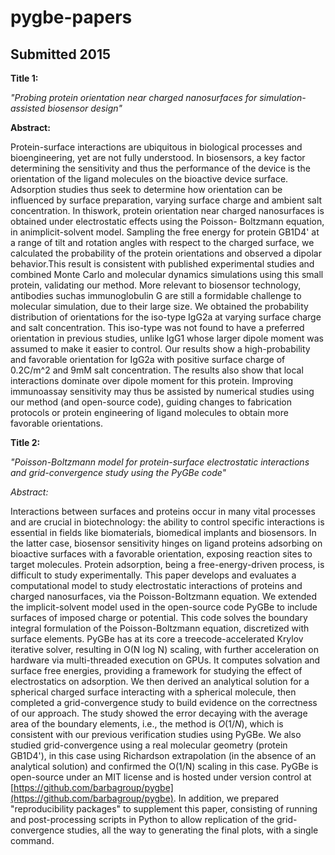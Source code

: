 # pygbe-papers

## Submitted 2015

**Title 1:**

*"Probing protein orientation near charged nanosurfaces for  simulation-assisted biosensor design"*

**Abstract:**

Protein-surface interactions are ubiquitous in biological processes and bioengineering, 
yet are not fully understood. In biosensors, a key factor determining the sensitivity and 
thus the performance of the device is the orientation of the ligand molecules on the bioactive 
device surface. Adsorption studies thus seek to determine how orientation can be influenced by 
surface preparation, varying surface charge and ambient salt concentration. In thiswork, protein 
orientation near charged nanosurfaces is obtained under electrostatic effects using the Poisson-
Boltzmann equation, in animplicit-solvent model. Sampling the free energy for protein GB1D4' at 
a range of tilt and rotation angles with respect to the charged surface, we calculated the 
probability of the protein orientations and observed a dipolar behavior.This result is consistent 
with published experimental studies and combined Monte Carlo and molecular dynamics simulations 
using this small protein, validating our method. More relevant to biosensor technology, antibodies 
suchas immunoglobulin G are still a formidable challenge to molecular simulation, due to their 
large size. We obtained the probability distribution of orientations for the iso-type IgG2a at 
varying surface charge and salt concentration. This iso-type was not found to have a preferred 
orientation in previous studies, unlike IgG1 whose larger dipole moment was assumed to make it 
easier to control. Our results show a high-probability and favorable orientation for IgG2a with 
positive surface charge of 0.2C/m^2 and 9mM salt concentration. The results also show that local 
interactions dominate over dipole moment for this protein. Improving immunoassay sensitivity may 
thus be assisted by numerical studies using our method (and open-source code), guiding changes to 
fabrication protocols or protein engineering of ligand molecules to obtain more favorable orientations.

**Title 2:**

*"Poisson-Boltzmann model for protein-surface electrostatic interactions and grid-convergence study using the PyGBe code"*

*Abstract:*

Interactions between surfaces and proteins occur in many vital processes and are crucial in biotechnology: the ability to control specific interactions is essential in fields like biomaterials, biomedical implants and biosensors. In the latter case, biosensor sensitivity hinges on ligand proteins adsorbing on bioactive surfaces with a favorable orientation, exposing reaction sites to target molecules.
Protein adsorption, being a free-energy-driven process, is difficult to study experimentally. This paper develops and evaluates a computational model to study electrostatic interactions of proteins and charged nanosurfaces, via the Poisson-Boltzmann equation.
We extended the implicit-solvent model used in the open-source code PyGBe to include surfaces of imposed charge or potential. This code solves the boundary integral formulation of the Poisson-Boltzmann equation, discretized with surface elements. PyGBe has at its core a treecode-accelerated Krylov iterative solver, resulting in O(N log N) scaling, with further acceleration on hardware via multi-threaded execution on GPUs. It computes solvation and surface free energies, providing a framework for studying the effect of electrostatics on adsorption.
We then derived an analytical solution for a spherical charged surface interacting with a spherical molecule, then completed a grid-convergence study to build evidence on the correctness of our approach. The study showed the error decaying with the average area of the boundary elements, i.e., the method is $O(1/N)$, which is consistent with our previous verification studies using PyGBe.
We also studied grid-convergence using a real molecular geometry (protein GB1D4'), in this case using Richardson extrapolation (in the absence of an analytical solution) and confirmed the O(1/N) scaling in this case.
PyGBe is open-source under an MIT license and is hosted under version control at [https://github.com/barbagroup/pygbe](https://github.com/barbagroup/pygbe). In addition, we prepared "reproducibility packages"  to supplement this paper, consisting of running and post-processing scripts in Python to allow replication of the grid-convergence studies, all the way to generating the final plots, with a single command.
